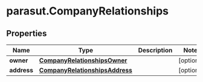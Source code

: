 # parasut.CompanyRelationships

## Properties
Name | Type | Description | Notes
------------ | ------------- | ------------- | -------------
**owner** | [**CompanyRelationshipsOwner**](CompanyRelationshipsOwner.md) |  | [optional] 
**address** | [**CompanyRelationshipsAddress**](CompanyRelationshipsAddress.md) |  | [optional] 


